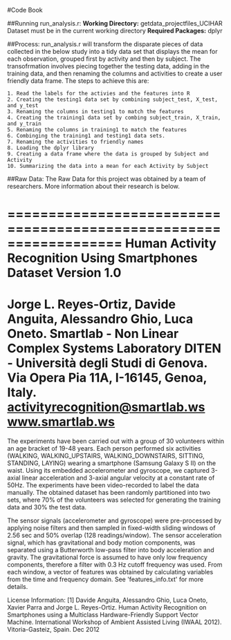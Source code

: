 #Code Book

##Running run_analysis.r:
	**Working Directory:** getdata_projectfiles_UCIHAR Dataset must be in the current working directory
	**Required Packages:** dplyr

##Process:
	run_analysis.r will transform the disparate pieces of data collected in the below study into a tidy data set that displays the mean for each observation, grouped first by activity and then by subject. The transofrmation involves piecing together the testing data, adding in the training data, and then renaming the columns and activities to create a user friendly data frame. The steps to achieve this are:
	
	1. Read the labels for the activies and the features into R
	2. Creating the testing1 data set by combining subject_test, X_test, and y_test
	3. Renaming the columns in testing1 to match the features
	4. Creating the training1 data set by combing subject_train, X_train, and y_train
	5. Renaming the columns in training1 to match the features
	6. Combinging the training1 and testing1 data sets.
	7. Renaming the activities to friendly names
	8. Loading the dplyr library
	9. Creating a data frame where the data is grouped by Subject and Activity
	10. Summarizing the data into a mean for each Activity by Subject

##Raw Data:
The Raw Data for this project was obtained by a team of researchers. More information about their research is below.

==================================================================
Human Activity Recognition Using Smartphones Dataset
Version 1.0
==================================================================
Jorge L. Reyes-Ortiz, Davide Anguita, Alessandro Ghio, Luca Oneto.
Smartlab - Non Linear Complex Systems Laboratory
DITEN - Università degli Studi di Genova.
Via Opera Pia 11A, I-16145, Genoa, Italy.
activityrecognition@smartlab.ws
www.smartlab.ws
==================================================================

The experiments have been carried out with a group of 30 volunteers within an age bracket of 19-48 years. Each person performed six activities (WALKING, WALKING_UPSTAIRS, WALKING_DOWNSTAIRS, SITTING, STANDING, LAYING) wearing a smartphone (Samsung Galaxy S II) on the waist. Using its embedded accelerometer and gyroscope, we captured 3-axial linear acceleration and 3-axial angular velocity at a constant rate of 50Hz. The experiments have been video-recorded to label the data manually. The obtained dataset has been randomly partitioned into two sets, where 70% of the volunteers was selected for generating the training data and 30% the test data. 

The sensor signals (accelerometer and gyroscope) were pre-processed by applying noise filters and then sampled in fixed-width sliding windows of 2.56 sec and 50% overlap (128 readings/window). The sensor acceleration signal, which has gravitational and body motion components, was separated using a Butterworth low-pass filter into body acceleration and gravity. The gravitational force is assumed to have only low frequency components, therefore a filter with 0.3 Hz cutoff frequency was used. From each window, a vector of features was obtained by calculating variables from the time and frequency domain. See 'features_info.txt' for more details. 

License Information:
[1] Davide Anguita, Alessandro Ghio, Luca Oneto, Xavier Parra and Jorge L. Reyes-Ortiz. Human Activity Recognition on Smartphones using a Multiclass Hardware-Friendly Support Vector Machine. International Workshop of Ambient Assisted Living (IWAAL 2012). Vitoria-Gasteiz, Spain. Dec 2012


